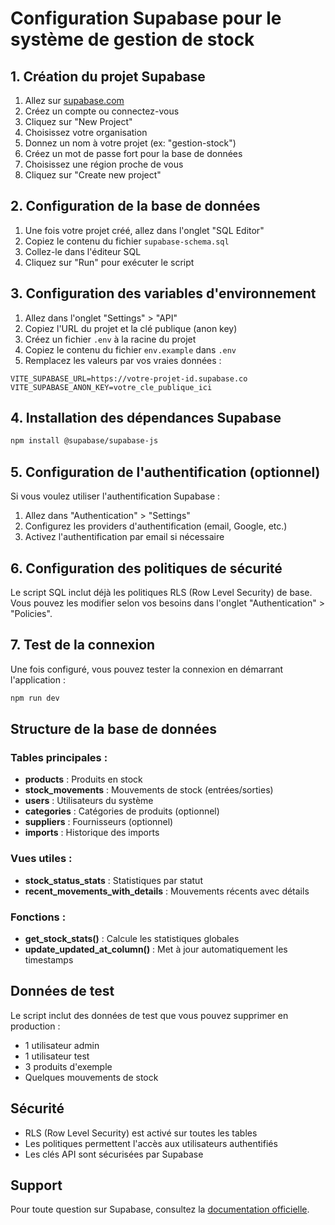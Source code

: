 # Configuration Supabase pour le système de gestion de stock

## 1. Création du projet Supabase

1. Allez sur [supabase.com](https://supabase.com)
2. Créez un compte ou connectez-vous
3. Cliquez sur "New Project"
4. Choisissez votre organisation
5. Donnez un nom à votre projet (ex: "gestion-stock")
6. Créez un mot de passe fort pour la base de données
7. Choisissez une région proche de vous
8. Cliquez sur "Create new project"

## 2. Configuration de la base de données

1. Une fois votre projet créé, allez dans l'onglet "SQL Editor"
2. Copiez le contenu du fichier `supabase-schema.sql`
3. Collez-le dans l'éditeur SQL
4. Cliquez sur "Run" pour exécuter le script

## 3. Configuration des variables d'environnement

1. Allez dans l'onglet "Settings" > "API"
2. Copiez l'URL du projet et la clé publique (anon key)
3. Créez un fichier `.env` à la racine du projet
4. Copiez le contenu du fichier `env.example` dans `.env`
5. Remplacez les valeurs par vos vraies données :

```env
VITE_SUPABASE_URL=https://votre-projet-id.supabase.co
VITE_SUPABASE_ANON_KEY=votre_cle_publique_ici
```

## 4. Installation des dépendances Supabase

```bash
npm install @supabase/supabase-js
```

## 5. Configuration de l'authentification (optionnel)

Si vous voulez utiliser l'authentification Supabase :

1. Allez dans "Authentication" > "Settings"
2. Configurez les providers d'authentification (email, Google, etc.)
3. Activez l'authentification par email si nécessaire

## 6. Configuration des politiques de sécurité

Le script SQL inclut déjà les politiques RLS (Row Level Security) de base. Vous pouvez les modifier selon vos besoins dans l'onglet "Authentication" > "Policies".

## 7. Test de la connexion

Une fois configuré, vous pouvez tester la connexion en démarrant l'application :

```bash
npm run dev
```

## Structure de la base de données

### Tables principales :
- **products** : Produits en stock
- **stock_movements** : Mouvements de stock (entrées/sorties)
- **users** : Utilisateurs du système
- **categories** : Catégories de produits (optionnel)
- **suppliers** : Fournisseurs (optionnel)
- **imports** : Historique des imports

### Vues utiles :
- **stock_status_stats** : Statistiques par statut
- **recent_movements_with_details** : Mouvements récents avec détails

### Fonctions :
- **get_stock_stats()** : Calcule les statistiques globales
- **update_updated_at_column()** : Met à jour automatiquement les timestamps

## Données de test

Le script inclut des données de test que vous pouvez supprimer en production :
- 1 utilisateur admin
- 1 utilisateur test
- 3 produits d'exemple
- Quelques mouvements de stock

## Sécurité

- RLS (Row Level Security) est activé sur toutes les tables
- Les politiques permettent l'accès aux utilisateurs authentifiés
- Les clés API sont sécurisées par Supabase

## Support

Pour toute question sur Supabase, consultez la [documentation officielle](https://supabase.com/docs).








